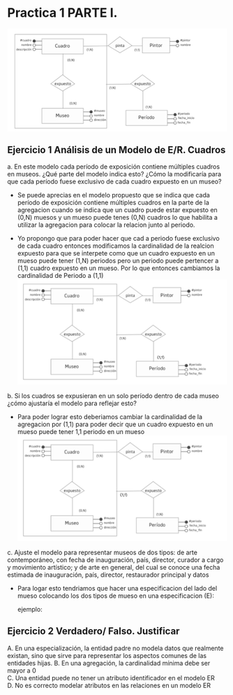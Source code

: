 # Practica 1 PARTE I.

<div style="text-align: center;">
   <img src="image.png" alt="Descripción de la imagen" style="margin: auto; display: block;">
</div>

## Ejercicio 1 Análisis de un Modelo de E/R. Cuadros

a. En este modelo cada período de exposición contiene múltiples cuadros en museos. ¿Qué parte del modelo indica esto? ¿Cómo la modificaría para que cada período fuese exclusivo de cada cuadro expuesto en un museo? 

- Se puede aprecias en el modelo propuesto que se indica que cada período de exposición contiene múltiples cuadros en la parte de la agregacion cuando se indica que un cuadro puede estar expuesto en (0,N) muesos y un mueso puede tenes (0,N) cuadros lo que habilita a utilizar la agregacion para colocar la relacion junto al periodo.

- Yo propongo que para poder hacer que cad a periodo fuese exclusivo de cada cuadro entonces modificamos la cardinalidad de la realcion expuesto para que se interpete como que un cuadro expuesto en un mueso puede tener (1,N) periodos pero un periodo puede pertencer a (1,1) cuadro expuesto en un mueso. Por lo que entonces cambiamos la cardinalidad de Periodo a (1,1)
![alt text](image-2.png)

b. Si los cuadros se expusieran en un solo período dentro de cada museo ¿cómo ajustaría el modelo para reflejar esto? 

- Para poder lograr esto deberiamos cambiar la cardinalidad de la agregacion por (1,1) para poder decir que un cuadro expuesto en un mueso puede tener 1,1 periodo en un mueso
![alt text](image-1.png)

c. Ajuste el modelo para representar museos de dos tipos: de arte contemporáneo, con fecha de inauguración, país, director, curador a cargo y movimiento artístico; y de arte en general, del cual se conoce una fecha estimada de inauguración, país, director, restaurador principal y datos 


- Para logar esto tendriamos que hacer una especificacion del lado del mueso colocando los dos tipos de mueso en una especificacion (E): 

    ejemplo:


## Ejercicio 2 Verdadero/ Falso. Justificar

A.  En una especialización, la entidad padre no modela datos que realmente existan, sino 
que sirve para representar los aspectos comunes de las entidades hijas. 
B.  En una agregación, la cardinalidad mínima debe ser mayor a 0  
C.  Una entidad puede no tener un atributo identificador en el modelo ER  
D.  No es correcto modelar atributos en las relaciones en un modelo ER
 